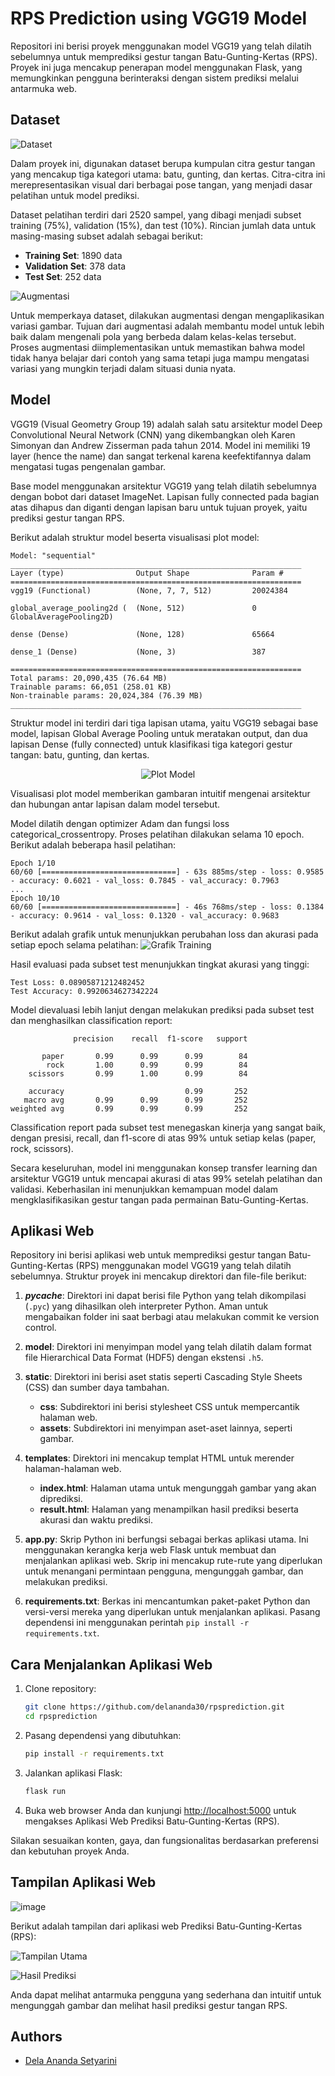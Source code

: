 # RPS Prediction using VGG19 Model

Repositori ini berisi proyek menggunakan model VGG19 yang telah dilatih sebelumnya untuk memprediksi gestur tangan Batu-Gunting-Kertas (RPS). Proyek ini juga mencakup penerapan model menggunakan Flask, yang memungkinkan pengguna berinteraksi dengan sistem prediksi melalui antarmuka web.

## Dataset

![Dataset](https://github.com/delananda30/rpsprediction/assets/71807981/274e1e6e-ab01-4fdb-b9a8-8ba6467647d4)

Dalam proyek ini, digunakan dataset berupa kumpulan citra gestur tangan yang mencakup tiga kategori utama: batu, gunting, dan kertas. Citra-citra ini merepresentasikan visual dari berbagai pose tangan, yang menjadi dasar pelatihan untuk model prediksi.

Dataset pelatihan terdiri dari 2520 sampel, yang dibagi menjadi subset training (75%), validation (15%), dan test (10%). Rincian jumlah data untuk masing-masing subset adalah sebagai berikut:
- **Training Set**: 1890 data
- **Validation Set**: 378 data
- **Test Set**: 252 data

![Augmentasi](https://github.com/delananda30/rpsprediction/assets/71807981/67d18abe-44df-4c38-be0a-d5ba1584253a)

Untuk memperkaya dataset, dilakukan augmentasi dengan mengaplikasikan variasi gambar. Tujuan dari augmentasi adalah membantu model untuk lebih baik dalam mengenali pola yang berbeda dalam kelas-kelas tersebut. Proses augmentasi diimplementasikan untuk memastikan bahwa model tidak hanya belajar dari contoh yang sama tetapi juga mampu mengatasi variasi yang mungkin terjadi dalam situasi dunia nyata.

## Model
VGG19 (Visual Geometry Group 19) adalah salah satu arsitektur model Deep Convolutional Neural Network (CNN) yang dikembangkan oleh Karen Simonyan dan Andrew Zisserman pada tahun 2014. Model ini memiliki 19 layer (hence the name) dan sangat terkenal karena keefektifannya dalam mengatasi tugas pengenalan gambar.

Base model menggunakan arsitektur VGG19 yang telah dilatih sebelumnya dengan bobot dari dataset ImageNet. Lapisan fully connected pada bagian atas dihapus dan diganti dengan lapisan baru untuk tujuan proyek, yaitu prediksi gestur tangan RPS.

Berikut adalah struktur model beserta visualisasi plot model:
```plaintext
Model: "sequential"
_________________________________________________________________
Layer (type)                Output Shape              Param #   
=================================================================
vgg19 (Functional)          (None, 7, 7, 512)         20024384  
                                                                 
global_average_pooling2d (  (None, 512)               0         
GlobalAveragePooling2D)                                         
                                                                 
dense (Dense)               (None, 128)               65664     
                                                                 
dense_1 (Dense)             (None, 3)                 387       
                                                                 
=================================================================
Total params: 20,090,435 (76.64 MB)
Trainable params: 66,051 (258.01 KB)
Non-trainable params: 20,024,384 (76.39 MB)
_________________________________________________________________
```
Struktur model ini terdiri dari tiga lapisan utama, yaitu VGG19 sebagai base model, lapisan Global Average Pooling untuk meratakan output, dan dua lapisan Dense (fully connected) untuk klasifikasi tiga kategori gestur tangan: batu, gunting, dan kertas.

<p align="center">
  <img src="https://github.com/delananda30/rpsprediction/assets/71807981/aa17a316-774b-4d4f-9792-0a567b90c5d3" alt="Plot Model">
</p>

Visualisasi plot model memberikan gambaran intuitif mengenai arsitektur dan hubungan antar lapisan dalam model tersebut.

Model dilatih dengan optimizer Adam dan fungsi loss categorical_crossentropy. Proses pelatihan dilakukan selama 10 epoch. Berikut adalah beberapa hasil pelatihan:

```plaintext
Epoch 1/10
60/60 [==============================] - 63s 885ms/step - loss: 0.9585 - accuracy: 0.6021 - val_loss: 0.7845 - val_accuracy: 0.7963
...
Epoch 10/10
60/60 [==============================] - 46s 768ms/step - loss: 0.1384 - accuracy: 0.9614 - val_loss: 0.1320 - val_accuracy: 0.9683
```
Berikut adalah grafik untuk menunjukkan perubahan loss dan akurasi pada setiap epoch selama pelatihan:
![Grafik Training](https://github.com/delananda30/rpsprediction/assets/71807981/0ab982e2-4969-464d-919c-46d96aa5246c)

Hasil evaluasi pada subset test menunjukkan tingkat akurasi yang tinggi:
```plaintext
Test Loss: 0.08905871212482452
Test Accuracy: 0.9920634627342224
```
Model dievaluasi lebih lanjut dengan melakukan prediksi pada subset test dan menghasilkan classification report:

```plaintext
              precision    recall  f1-score   support

       paper       0.99      0.99      0.99        84
        rock       1.00      0.99      0.99        84
    scissors       0.99      1.00      0.99        84

    accuracy                           0.99       252
   macro avg       0.99      0.99      0.99       252
weighted avg       0.99      0.99      0.99       252
```
Classification report pada subset test menegaskan kinerja yang sangat baik, dengan presisi, recall, dan f1-score di atas 99% untuk setiap kelas (paper, rock, scissors).

Secara keseluruhan, model ini menggunakan konsep transfer learning dan arsitektur VGG19 untuk mencapai akurasi di atas 99% setelah pelatihan dan validasi. Keberhasilan ini menunjukkan kemampuan model dalam mengklasifikasikan gestur tangan pada permainan Batu-Gunting-Kertas.

## Aplikasi Web
Repository ini berisi aplikasi web untuk memprediksi gestur tangan Batu-Gunting-Kertas (RPS) menggunakan model VGG19 yang telah dilatih sebelumnya. Struktur proyek ini mencakup direktori dan file-file berikut:

1. **_pycache_**: Direktori ini dapat berisi file Python yang telah dikompilasi (`.pyc`) yang dihasilkan oleh interpreter Python. Aman untuk mengabaikan folder ini saat berbagi atau melakukan commit ke version control.

2. **model**: Direktori ini menyimpan model yang telah dilatih dalam format file Hierarchical Data Format (HDF5) dengan ekstensi `.h5`.

3. **static**: Direktori ini berisi aset statis seperti Cascading Style Sheets (CSS) dan sumber daya tambahan.

   - **css**: Subdirektori ini berisi stylesheet CSS untuk mempercantik halaman web.
   - **assets**: Subdirektori ini menyimpan aset-aset lainnya, seperti gambar.

4. **templates**: Direktori ini mencakup templat HTML untuk merender halaman-halaman web.

   - **index.html**: Halaman utama untuk mengunggah gambar yang akan diprediksi.
   - **result.html**: Halaman yang menampilkan hasil prediksi beserta akurasi dan waktu prediksi.

5. **app.py**: Skrip Python ini berfungsi sebagai berkas aplikasi utama. Ini menggunakan kerangka kerja web Flask untuk membuat dan menjalankan aplikasi web. Skrip ini mencakup rute-rute yang diperlukan untuk menangani permintaan pengguna, mengunggah gambar, dan melakukan prediksi.

6. **requirements.txt**: Berkas ini mencantumkan paket-paket Python dan versi-versi mereka yang diperlukan untuk menjalankan aplikasi. Pasang dependensi ini menggunakan perintah `pip install -r requirements.txt`.

## Cara Menjalankan Aplikasi Web

1. Clone repository:
   ```bash
   git clone https://github.com/delananda30/rpsprediction.git
   cd rpsprediction
   ```

2. Pasang dependensi yang dibutuhkan:
   ```bash
   pip install -r requirements.txt
   ```

3. Jalankan aplikasi Flask:
   ```bash
   flask run
   ```

4. Buka web browser Anda dan kunjungi [http://localhost:5000](http://localhost:5000) untuk mengakses Aplikasi Web Prediksi Batu-Gunting-Kertas (RPS).

Silakan sesuaikan konten, gaya, dan fungsionalitas berdasarkan preferensi dan kebutuhan proyek Anda.

## Tampilan Aplikasi Web
![image](https://github.com/delananda30/rpsprediction/assets/71807981/17fcc93d-7c0d-4d51-83f6-181b55d907e7)


Berikut adalah tampilan dari aplikasi web Prediksi Batu-Gunting-Kertas (RPS):

![Tampilan Utama](https://github.com/delananda30/rpsprediction/assets/71807981/57c9c70a-0a44-4fff-a404-8ba100cbcabd)

![Hasil Prediksi](https://github.com/delananda30/rpsprediction/assets/71807981/bce4a427-45e2-40e0-bcbd-859b71a5ad02)

Anda dapat melihat antarmuka pengguna yang sederhana dan intuitif untuk mengunggah gambar dan melihat hasil prediksi gestur tangan RPS.

## Authors
- [Dela Ananda Setyarini](https://github.com/delananda30)
